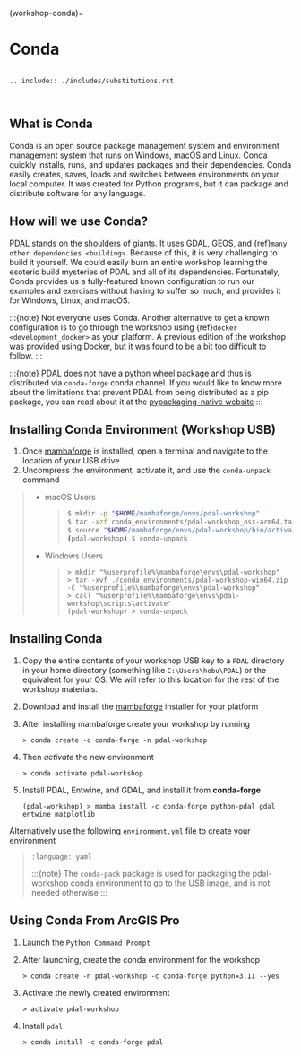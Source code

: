 (workshop-conda)=

# Conda

```{index} Conda, software installation
```

```{eval-rst}
.. include:: ./includes/substitutions.rst



```

## What is Conda

Conda is an open source package management system and environment management system that runs
on Windows, macOS and Linux. Conda quickly installs, runs, and updates packages and their dependencies.
Conda easily creates, saves, loads and switches between environments on your local computer.
It was created for Python programs, but it can package and distribute software for any language.

## How will we use Conda?

PDAL stands on the shoulders of giants. It uses GDAL, GEOS, and
{ref}`many other dependencies <building>`. Because of this, it is very
challenging to build it yourself. We could easily burn an entire workshop
learning the esoteric build mysteries of PDAL and all of its dependencies.
Fortunately, Conda provides us a fully-featured known
configuration to run our examples and exercises without having to suffer
so much, and provides it for Windows, Linux, and macOS.

:::{note}
Not everyone uses Conda. Another alternative to get a known configuration
is to go through the workshop using {ref}`docker <development_docker>` as your platform. A
previous edition of the workshop was provided using Docker, but it was
found to be a bit too difficult to follow.
:::

:::{note}
PDAL does not have a python wheel package and thus is distributed via `conda-forge` conda
channel. If you would like to know more about the limitations that prevent PDAL from being
distributed as a pip package, you can read about it at the
[pypackaging-native website]
:::

## Installing Conda Environment (Workshop USB)

1. Once [mambaforge] is installed, open a terminal and navigate to the location of your USB drive
2. Uncompress the environment, activate it, and use the `conda-unpack` command

> - macOS Users
>
>   > ```bash
>   > $ mkdir -p "$HOME/mambaforge/envs/pdal-workshop"
>   > $ tar -xzf conda_environments/pdal-workshop_osx-arm64.tar.gz -C "$HOME/mambaforge/envs/pdal-workshop"
>   > $ source "$HOME/mambaforge/envs/pdal-workshop/bin/activate"
>   > (pdal-workshop) $ conda-unpack
>   > ```
>
> - Windows Users
>
>   > ```doscon
>   > > mkdir "%userprofile%\mambaforge\envs\pdal-workshop"
>   > > tar -xvf ./conda_environments/pdal-workshop-win64.zip -C "%userprofile%\mambaforge\envs\pdal-workshop"
>   > > call "%userprofile%\mambaforge\envs\pdal-workshop\scripts\activate"
>   > (pdal-workshop) > conda-unpack
>   > ```

## Installing Conda

1. Copy the entire contents of your workshop USB key to a `PDAL` directory in your
   home directory (something like `C:\Users\hobu\PDAL`) or the equivalent for your OS.
   We will refer to this location for the rest of the workshop materials.

2. Download and install the [mambaforge] installer for your platform

3. After installing mambaforge create your workshop by running

   ```doscon
   > conda create -c conda-forge -n pdal-workshop
   ```

4. Then *activate* the new environment

   ```doscon
   > conda activate pdal-workshop
   ```

5. Install PDAL, Entwine, and GDAL, and install it from **conda-forge**

   ```doscon
   (pdal-workshop) > mamba install -c conda-forge python-pdal gdal entwine matplotlib
   ```

Alternatively use the following `environment.yml` file to create your environment

> ```{literalinclude} environment.yml
> :language: yaml
> ```
>
> :::{note}
> The `conda-pack` package is used for packaging the pdal-workshop conda environment to go
> to the USB image, and is not needed otherwise
> :::

## Using Conda From ArcGIS Pro

1. Launch the `Python Command Prompt`

2. After launching, create the conda environment for the workshop

   ```doscon
   > conda create -n pdal-workshop -c conda-forge python=3.11 --yes
   ```

3. Activate the newly created environment

   ```doscon
   > activate pdal-workshop
   ```

4. Install `pdal`

   ```doscon
   > conda install -c conda-forge pdal
   ```

[cloudcompare]: https://www.danielgm.net/cc/
[cool-lidar]: https://github.com/hobuinc/cool-lidar
[mambaforge]: https://github.com/conda-forge/miniforge#mambaforge
[pypackaging-native website]: https://pypackaging-native.github.io/key-issues/native-dependencies/geospatial_stack/
[qgis]: https://www.qgis.org/en/site/
